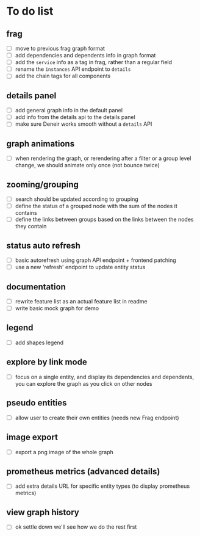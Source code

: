 # To do list

## frag
  * [ ] move to previous frag graph format
  * [ ] add dependencies and dependents info in graph format
  * [ ] add the `service` info as a tag in frag, rather than a regular field
  * [ ] rename the `instances` API endpoint to `details`
  * [ ] add the chain tags for all components

## details panel
  * [ ] add general graph info in the default panel
  * [ ] add info from the details api to the details panel
  * [ ] make sure Deneir works smooth without a `details` API

## graph animations
  * [ ] when rendering the graph, or rerendering after a filter or a group level change, we should animate only once (not bounce twice)

## zooming/grouping
  * [ ] search should be updated according to grouping
  * [ ] define the status of a grouped node with the sum of the nodes it contains
  * [ ] define the links between groups based on the links between the nodes they contain

## status auto refresh
  * [ ] basic autorefresh using graph API endpoint + frontend patching
  * [ ] use a new 'refresh' endpoint to update entity status

## documentation
  * [ ] rewrite feature list as an actual feature list in readme
  * [ ] write basic mock graph for demo

## legend
  * [ ] add shapes legend

## explore by link mode
  * [ ] focus on a single entity, and display its dependencies and dependents, you can explore the graph as you click on other nodes

## pseudo entities
  * [ ] allow user to create their own entities (needs new Frag endpoint)

## image export
  * [ ] export a png image of the whole graph

## prometheus metrics (advanced details)
  * [ ] add extra details URL for specific entity types (to display prometheus metrics)

## view graph history
  * [ ] ok settle down we'll see how we do the rest first
